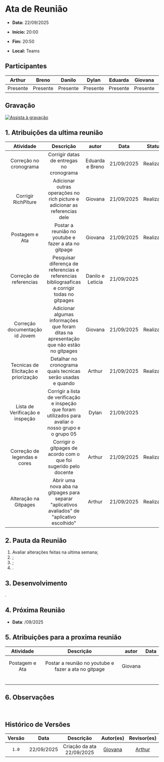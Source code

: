 # Ata de Reunião 

- **Data:** 22/09/2025 

- **Início:** 20:00

- **Fim:** 20:50

- **Local:** Teams

## Participantes

| Arthur | Breno | Danilo | Dylan | Eduarda | Giovana | Leticia |
| :-: | :-: | :-: | :-: | :-: | :-: | :-: |
| Presente | Presente | Presente | Presente | Presente | Presente | Ausente |

## Gravação

[![Assista à gravação](https://img.youtube.com/vi/QfbpWL-Z-Os/hqdefault.jpg)]()

## 1. Atribuições da ultima reunião 


| Atividade | Descrição | autor | Data | Status |
| :-: | :-: | :-: | :-: | :-: |
| Correção no cronograma | Corrigir datas de entregas no cronograma | Eduarda e Breno | 21/09/2025 | Realizado |
| Corrigir RichPiture | Adicionar outras operações no rich picture e adicionar as referencias dele | Giovana | 21/09/2025 | Realizado |
| Postagem e Ata | Postar a reunião no youtube e fazer a ata no gitpage | Giovana | 21/09/2025 | Realizado |
| Correção de referencias | Pesquisar diferença de referencias e referencias bibliograaficas e corrigir todas no gitpages | Danilo e Leticia | 21/09/2025 |
| Correção documentação id Jovem | Adicionar algumas informações que foram ditas na apresentação que não estão no gitpages | Giovana | 21/09/2025 | Realizado |
| Tecnicas de Elicitação e priorização | Detalhar no cronograma quais tecnicas serão usadas e quando| Arthur | 21/09/2025 | Realizado |
| Lista de Verificação e inspeção | Corrigir a lista de verificação e inspeção que foram utilizados para avaliar o nosso grupo e o grupo 05 | Dylan | 21/09/2025 |
| Correção de legendas e cores | Corrigir o gitpages de acordo com o que foi sugerido pelo docente | Arthur | 21/09/2025 | Realizado |
| Alteração na Gitpages | Abrir uma nova aba na gitpages para separar "aplicativos avaliados" de "aplicativo escolhido"  | Arthur | 21/09/2025 | Realizado |

## 2. Pauta da Reunião

1. Avaliar alterações feitas na ultima semana;
2. ;
3. ;
4. .


## 3. Desenvolvimento

.


## 4. Próxima Reunião

- **Data**: /09/2025

## 5. Atribuições para a proxima reunião

| Atividade | Descrição | autor | Data |
| :-: | :-: | :-: | :-: | 
|  |  | |  |
| |  |  |  |
| Postagem e Ata | Postar a reunião no youtube e fazer a ata no gitpage | Giovana | | 
|  |  |  |
|  |  |  |  |
| |  | |
|  |  |  |
|  |  |  |  |
|  |   |  |  |


## 6. Observações

<br> 

## Histórico de Versões

| Versão | Data | Descrição | Autor(es) | Revisor(es) |
| :-: | :-: | :-: | :-: | :-: |
| `1.0` | 22/09/2025 | Criação da ata 22/09/2025 | [Giovana](https://github.com/GiovanaFontesS) | [Arthur](https://github.com/arthurfernandesj) |
 